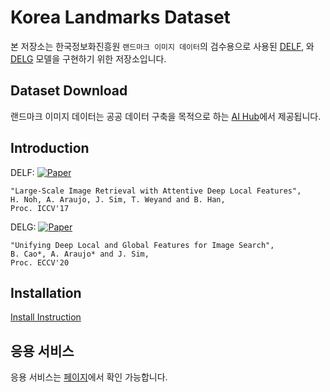 # Korea Landmarks Dataset

본 저장소는 한국정보화진흥원 `랜드마크 이미지 데이터`의 검수용으로 사용된 [DELF](https://arxiv.org/abs/1612.06321), 와 [DELG](https://arxiv.org/abs/2001.05027) 모델을 구현하기 위한 저장소입니다.


## Dataset Download

랜드마크 이미지 데이터는 공공 데이터 구축을 목적으로 하는 [AI Hub](http://www.aihub.or.kr/)에서 제공됩니다.



## Introduction

DELF:
[![Paper](http://img.shields.io/badge/paper-arXiv.1612.06321-B3181B.svg)](https://arxiv.org/abs/1612.06321)

```
"Large-Scale Image Retrieval with Attentive Deep Local Features",
H. Noh, A. Araujo, J. Sim, T. Weyand and B. Han,
Proc. ICCV'17
```

DELG:
[![Paper](http://img.shields.io/badge/paper-arXiv.2001.05027-B3181B.svg)](https://arxiv.org/abs/2001.05027)

```
"Unifying Deep Local and Global Features for Image Search",
B. Cao*, A. Araujo* and J. Sim,
Proc. ECCV'20
```

## Installation

[Install Instruction](INSTALL_INSTRUCTION)


## 응용 서비스
응용 서비스는 [페이지](http://15.165.113.21:8080)에서 확인 가능합니다.

